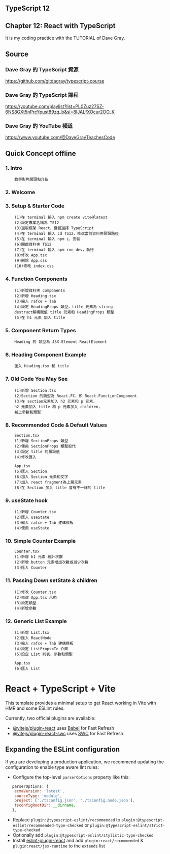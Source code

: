 ## TypeScript 12
## Chapter 12: React with TypeScript
It is my coding practice with the TUTORIAL of Dave Gray. 

## Source
### Dave Gray 的 TypeScript 資源
https://github.com/gitdagray/typescript-course

### Dave Gray 的 TypeScript 課程
https://youtube.com/playlist?list=PL0Zuz27SZ-6NS8GXt5nPrcYpust89zq_b&si=8IJALfXOcur2OO_K

### Dave Gray 的 YouTube 頻道
https://www.youtube.com/@DaveGrayTeachesCode

## Quick Concept offline
###  1. Intro
        教學影片開頭和介紹

###  2. Welcome

###  3. Setup & Starter Code
        (1)在 terminal 輸入 npm create vite@latest
        (2)設定專案名稱為 TS12
        (3)選取框架 React，變體選擇 TypeScript
        (4)在 terminal 輸入 cd TS12，修改當前資料夾預設路徑
        (5)在 terminal 輸入 npm i，安裝
        (6)開啟資料夾 TS12
        (7)在 terminal 輸入 npm run dev，執行
        (8)修改 App.tsx
        (9)刪除 App.css
        (10)修改 index.css
      
###  4. Function Components
        (1)新增資料夾 components
        (2)新增 Heading.tsx
        (3)輸入 rafce + Tab
        (4)設定 HeadingProps 類型，title 元素為 string
        destruct解構賦值 title 元素和 HeadingProps 類型
        (5)在 h1 元素 加入 title

###  5. Component Return Types
        Heading 的 類型為 JSX.Element ReactElement

###  6. Heading Component Example
        匯入 Heading.tsx 和 title

###  7. Old Code You May See
        (1)新增 Section.tsx
        (2)Section 的類型為 React.FC，即 React.FunctionComponent
        (3)在 section元素加入 h2 元素和 p 元素，
        h2 元素加入 title 和 p 元素加入 children，
        補上參數和類型

###  8. Recommended Code & Default Values
        Section.tsx
        (1)新增 SectionProps 類型
        (2)使用 SectionProps 類型取代
        (3)設定 title 的預設值
        (4)修改匯入

        App.tsx
        (5)匯入 Section
        (6)加入 Section 元素和文字
        (7)加入 react fragment為上層元素
        (8)在 Section 加入 title 會有不一樣的 title

###  9. useState hook
        (1)新增 Counter.tsx
        (2)匯入 useState
        (3)輸入 rafce + Tab 建構模板
        (4)使用 useState

### 10. Simple Counter Example
        Counter.tsx
        (1)新增 h1 元素 統計次數
        (2)新增 button 元素增加次數或減少次數
        (3)匯入 Counter

### 11. Passing Down setState & children
        (1)修改 Counter.tsx
        (2)修改 App.tsx 示範
        (3)設定類型
        (4)新增參數

### 12. Generic List Example
        (1)新增 List.tsx
        (2)匯入 ReactNode
        (3)輸入 rafce + Tab 建構模板
        (4)設定 ListProps<T> 介面
        (5)設定 List 列表，參數和類型
        
        App.tsx
        (6)匯入 List

# React + TypeScript + Vite

This template provides a minimal setup to get React working in Vite with HMR and some ESLint rules.

Currently, two official plugins are available:

- [@vitejs/plugin-react](https://github.com/vitejs/vite-plugin-react/blob/main/packages/plugin-react/README.md) uses [Babel](https://babeljs.io/) for Fast Refresh
- [@vitejs/plugin-react-swc](https://github.com/vitejs/vite-plugin-react-swc) uses [SWC](https://swc.rs/) for Fast Refresh

## Expanding the ESLint configuration

If you are developing a production application, we recommend updating the configuration to enable type aware lint rules:

- Configure the top-level `parserOptions` property like this:

```js
   parserOptions: {
    ecmaVersion: 'latest',
    sourceType: 'module',
    project: ['./tsconfig.json', './tsconfig.node.json'],
    tsconfigRootDir: __dirname,
   },
```

- Replace `plugin:@typescript-eslint/recommended` to `plugin:@typescript-eslint/recommended-type-checked` or `plugin:@typescript-eslint/strict-type-checked`
- Optionally add `plugin:@typescript-eslint/stylistic-type-checked`
- Install [eslint-plugin-react](https://github.com/jsx-eslint/eslint-plugin-react) and add `plugin:react/recommended` & `plugin:react/jsx-runtime` to the `extends` list
